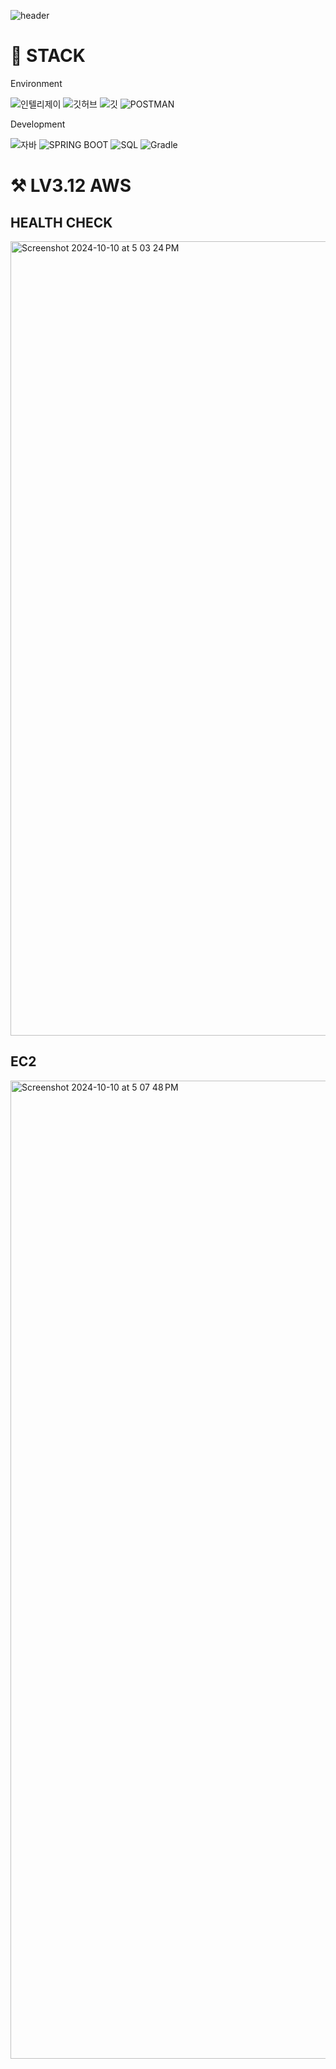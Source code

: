 ![header](https://capsule-render.vercel.app/api?type=waving&height=300&color=gradient&text=Spring%20Plus)

# 🚀 STACK

Environment

![인텔리제이](   https://img.shields.io/badge/IntelliJ_IDEA-000000.svg?style=for-the-badge&logo=intellij-idea&logoColor=white)
![깃허브](https://img.shields.io/badge/GitHub-100000?style=for-the-badge&logo=github&logoColor=white)
![깃](https://img.shields.io/badge/GIT-E44C30?style=for-the-badge&logo=git&logoColor=white)
![POSTMAN](https://img.shields.io/badge/postman-FF6C37?style=for-the-badge&logo=postman&logoColor=white)

Development

![자바](https://img.shields.io/badge/Java-ED8B00?style=for-the-badge&logo=openjdk&logoColor=white)
![SPRING BOOT](https://img.shields.io/badge/springboot-6DB33F?style=for-the-badge&logo=springboot&logoColor=white)
![SQL](https://img.shields.io/badge/mysql-4479A1?style=for-the-badge&logo=mysql&logoColor=white)
![Gradle](https://img.shields.io/badge/gradle-02303A?style=for-the-badge&logo=gradle&logoColor=white)

# ⚒️ LV3.12 AWS
## HEALTH CHECK
<img width="1271" alt="Screenshot 2024-10-10 at 5 03 24 PM" src="https://github.com/user-attachments/assets/6879cb05-c0ff-4985-87fd-ebc76fefc580">

## EC2
<img width="1565" alt="Screenshot 2024-10-10 at 5 07 48 PM" src="https://github.com/user-attachments/assets/210002a6-5e10-49ed-b398-3544c664e2ec">
